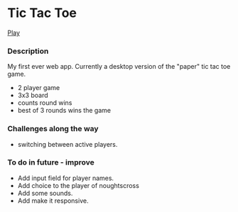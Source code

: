 # Tic Tac Toe

[Play](https://danielk23.github.io/tictactoe-game/)


### Description

My first ever web app. Currently a desktop version of the "paper" tic tac toe game. 

* 2 player game
* 3x3 board 
* counts round wins
* best of 3 rounds wins the game

### Challenges along the way

* switching between active players.
  
### To do in future - improve

* Add input field for player names.
* Add choice to the player of noughtscross 
* Add some sounds.
* Add make it responsive.